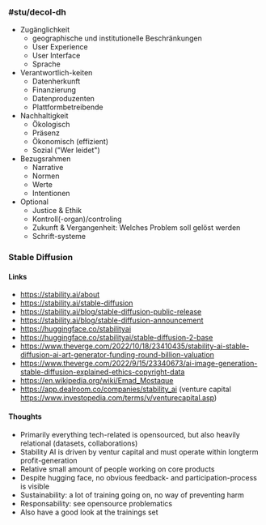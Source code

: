 
### #stu/decol-dh 
- Zugänglichkeit
	- geographische und institutionelle Beschränkungen
	- User Experience
	- User Interface
	- Sprache
- Verantwortlich-keiten
	- Datenherkunft
	- Finanzierung
	- Datenproduzenten
	- Plattformbetreibende
- Nachhaltigkeit
	- Ökologisch
	- Präsenz
	- Ökonomisch (effizient)
	- Sozial ("Wer leidet")
- Bezugsrahmen
	- Narrative
	- Normen
	- Werte
	- Intentionen
- Optional
	- Justice & Ethik
	- Kontroll(-organ)/controling
	- Zukunft & Vergangenheit: Welches Problem soll gelöst werden
	- Schrift-systeme

### Stable Diffusion
#### Links
- https://stability.ai/about
- https://stability.ai/stable-diffusion
- https://stability.ai/blog/stable-diffusion-public-release
- https://stability.ai/blog/stable-diffusion-announcement
- https://huggingface.co/stabilityai
- https://huggingface.co/stabilityai/stable-diffusion-2-base
- https://www.theverge.com/2022/10/18/23410435/stability-ai-stable-diffusion-ai-art-generator-funding-round-billion-valuation
- https://www.theverge.com/2022/9/15/23340673/ai-image-generation-stable-diffusion-explained-ethics-copyright-data
- https://en.wikipedia.org/wiki/Emad_Mostaque
- https://app.dealroom.co/companies/stability_ai (venture capital https://www.investopedia.com/terms/v/venturecapital.asp)
#### Thoughts
- Primarily everything tech-related is opensourced, but also heavily relational (datasets, collaborations)
- Stability AI is driven by ventur capital and must operate within longterm profit-generation
- Relative small amount of people working on core products
- Despite hugging face, no obvious feedback- and participation-process is visible
- Sustainability: a lot of training going on, no way of preventing harm
- Responsability: see opensource problematics
- Also have a good look at the trainings set